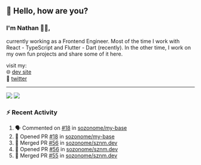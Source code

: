 ## 👋 Hello, how are you? 

### I'm Nathan 👨‍💻,

currently working as a Frontend Engineer. Most of the time I work with React - TypeScript and Flutter - Dart (recently). 
In the other time, I work on my own fun projects and share some of it here.

visit my:<br/>
🌐 [dev site](https://sznm.dev)<br/>
🦜 [twitter](https://twitter.com/sozonome)

---

![](https://komarev.com/ghpvc/?username=sozonome&color=grey)
![](https://hit.yhype.me/github/profile?user_id=17046154)

### :zap: Recent Activity

<!--START_SECTION:activity-->
1. 🗣 Commented on [#18](https://github.com/sozonome/my-base/issues/18) in [sozonome/my-base](https://github.com/sozonome/my-base)
2. 💪 Opened PR [#18](https://github.com/sozonome/my-base/pull/18) in [sozonome/my-base](https://github.com/sozonome/my-base)
3. 🎉 Merged PR [#56](https://github.com/sozonome/sznm.dev/pull/56) in [sozonome/sznm.dev](https://github.com/sozonome/sznm.dev)
4. 💪 Opened PR [#56](https://github.com/sozonome/sznm.dev/pull/56) in [sozonome/sznm.dev](https://github.com/sozonome/sznm.dev)
5. 🎉 Merged PR [#55](https://github.com/sozonome/sznm.dev/pull/55) in [sozonome/sznm.dev](https://github.com/sozonome/sznm.dev)
<!--END_SECTION:activity-->
